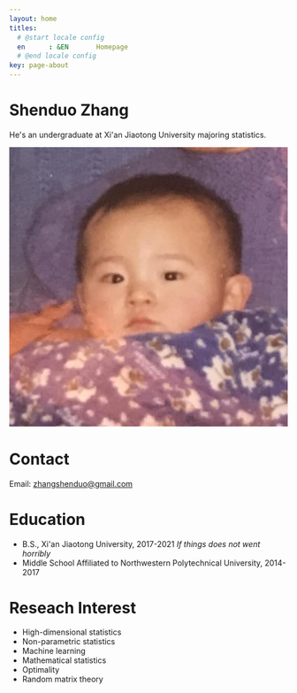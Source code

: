 ```yaml
---
layout: home
titles:
  # @start locale config
  en      : &EN       Homepage
  # @end locale config
key: page-about
---
```


# Shenduo Zhang

He's an undergraduate at Xi'an Jiaotong University majoring statistics. 

![avatar](/me.jpeg)

# Contact

Email: zhangshenduo@gmail.com

# Education

- B.S., Xi'an Jiaotong University, 2017-2021 *If things does not went horribly*
- Middle School Affiliated to Northwestern Polytechnical University, 2014-2017

# Reseach Interest

- High-dimensional statistics
- Non-parametric statistics
- Machine learning
- Mathematical statistics
- Optimality
- Random matrix theory